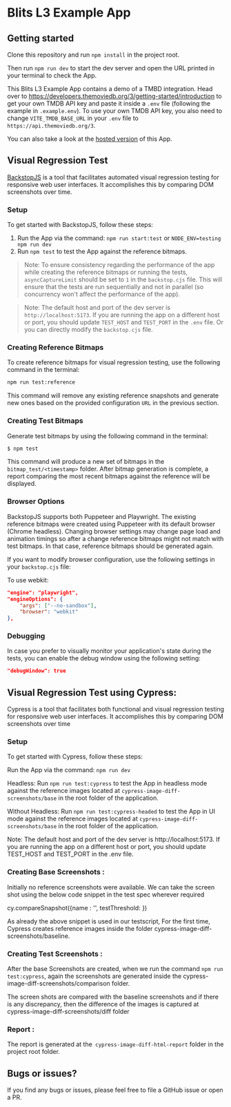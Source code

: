 # Blits L3 Example App

## Getting started

Clone this repository and run `npm install` in the project root.

Then run `npm run dev` to start the dev server and open the URL printed in your terminal to check the App.

This Blits L3 Example App contains a demo of a TMBD integration. Head over to https://developers.themoviedb.org/3/getting-started/introduction to get your own TMDB API key and paste it inside a `.env` file (following the example in `.example.env`). To use your own TMDB API key, you also need to change `VITE_TMDB_BASE_URL` in your `.env` file to `https://api.themoviedb.org/3`.

You can also take a look at the [hosted version](http://blits-demo.lightningjs.io) of this App.

## Visual Regression Test


[BackstopJS](https://github.com/garris/BackstopJS) is a tool that facilitates automated visual regression testing for responsive web user interfaces.
It accomplishes this by comparing DOM screenshots over time.

### Setup

To get started with BackstopJS, follow these steps:

1. Run the App via the command: `npm run start:test` or `NODE_ENV=testing npm run dev`
2. Run `npm test` to test the App against the reference bitmaps.


> Note: To ensure consistency regarding the performance of the app while creating the reference bitmaps or running the tests, `asyncCaptureLimit` should be set to `1` in the `backstop.cjs` file. This will ensure that the tests are run sequentially and not in parallel (so concurrency won't affect the performance of the app).

> Note: The default host and port of the dev server is `http://localhost:5173`. If you are running the app on a different host or port, you should update `TEST_HOST` and `TEST_PORT` in the `.env` file. Or you can directly modify the `backstop.cjs` file.

### Creating Reference Bitmaps

To create reference bitmaps for visual regression testing, use the following command in the terminal:

```bash
npm run test:reference
```

This command will remove any existing reference snapshots and generate new ones based on the provided configuration `URL` in the previous section.


### Creating Test Bitmaps

Generate test bitmaps by using the following command in the terminal:

```bash
$ npm test
```

This command will produce a new set of bitmaps in the `bitmap_test/<timestamp>` folder. After bitmap generation is complete,
a report comparing the most recent bitmaps against the reference will be displayed.


### Browser Options

BackstopJS supports both Puppeteer and Playwright. The existing reference bitmaps were created using Puppeteer with its default browser (Chrome headless). Changing browser settings may change page load and animation timings so after a change reference bitmaps might not match with test bitmaps. In that case, reference bitmaps should be generated again.


If you want to modify browser configuration, use the following settings in your `backstop.cjs` file:

To use webkit:


```json
"engine": "playwright",
"engineOptions": {
    "args": ["--no-sandbox"],
    "browser": "webkit"
},

```

### Debugging

In case you prefer to visually monitor your application's state during the tests, you can enable the debug window using the following setting:

```json
"debugWindow": true
```


## Visual Regression Test using Cypress:

Cypress is a tool that facilitates both functional and visual regression testing for responsive web user interfaces. It accomplishes this by comparing DOM screenshots over time

### Setup

To get started with Cypress, follow these steps:

Run the App via the command: `npm run dev`

Headless:
Run `npm run test:cypress` to test the App in headless mode against the reference images located at `cypress-image-diff-screenshots/base` in the root folder of the application.

Without Headless:
Run `npm run test:cypress-headed` to test the App in UI mode against the reference images located at `cypress-image-diff-screenshots/base` in the root folder of the application.


Note: The default host and port of the dev server is http://localhost:5173. If you are running the app on a different host or port, you should update TEST_HOST and TEST_PORT in the .env file.



### Creating Base Screenshots :

Initially no reference screenshots were available. We can take the screen shot using the below code snippet in the test spec wherever required

cy.compareSnapshot({name : '<Name of the screenshot>',  testThreshold: <percentage of difference>})

As already the above snippet is used in our testscript, For the first time, Cypress creates reference images inside the folder cypress-image-diff-screenshots/baseline.

### Creating Test Screenshots :

After the base Screenshots are created, when we run the command `npm run test:cypress`, again the screenshots are generated inside the cypress-image-diff-screenshots/comparison folder.

The screen shots are compared with the baseline screenshots and if there is any discrepancy, then the difference of the images is captured at cypress-image-diff-screenshots/diff folder

### Report :

The report is generated at the` cypress-image-diff-html-report` folder in the project root folder.


## Bugs or issues?

If you find any bugs or issues, please feel free to file a GitHub issue or open a PR.
